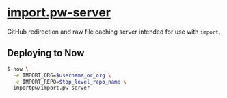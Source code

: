 # [import.pw-server](https://import.pw)

GitHub redirection and raw file caching server intended for use with `import`.

## Deploying to Now

```bash
$ now \
  -e IMPORT_ORG=$username_or_org \
  -e IMPORT_REPO=$top_level_repo_name \
  importpw/import.pw-server
```
